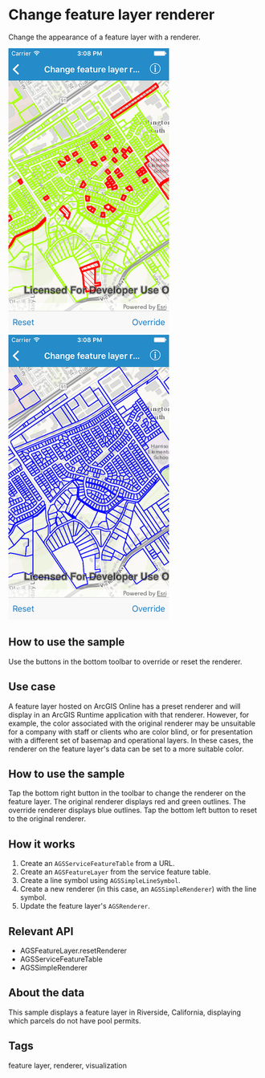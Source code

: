 # Change feature layer renderer

Change the appearance of a feature layer with a renderer.

![Original renderer](change-feature-layer-1.png)
![Overrde renderer](change-feature-layer-2.png)

## How to use the sample

Use the buttons in the bottom toolbar to override or reset the renderer.

## Use case

A feature layer hosted on ArcGIS Online has a preset renderer and will display in an ArcGIS Runtime application with that renderer. However, for example, the color associated with the original renderer may be unsuitable for a company with staff or clients who are color blind, or for presentation with a different set of basemap and operational layers. In these cases, the renderer on the feature layer's data can be set to a more suitable color.

## How to use the sample

Tap the bottom right button in the toolbar to change the renderer on the feature layer. The original renderer displays red and green outlines. The override renderer displays blue outlines. Tap the bottom left button to reset to the original renderer. 

## How it works

1. Create an `AGSServiceFeatureTable` from a URL.
2. Create an `AGSFeatureLayer` from the service feature table.
3. Create a line symbol using `AGSSimpleLineSymbol`.
4. Create a new renderer (in this case, an `AGSSimpleRenderer`) with the line symbol.
5. Update the feature layer's `AGSRenderer`.

## Relevant API

* AGSFeatureLayer.resetRenderer
* AGSServiceFeatureTable
* AGSSimpleRenderer

## About the data

This sample displays a feature layer in Riverside, California, displaying which parcels do not have pool permits. 

## Tags

feature layer, renderer, visualization
